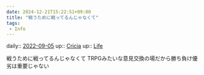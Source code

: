 ```yaml
---
date: 2024-12-21T15:22:51+09:00
title: "戦うために戦ってるんじゃなくて"
tags:
 - Info
---
```


daily:: [2022-09-05](Daily_Note/2022-09-05.md)
up:: [Cricia](../Bar/Novel/Nacaria/Cricia.md)
up:: [Life](../Bar/Novel/Chaos/Life.md)

戦うために戦ってるんじゃなくて
TRPGみたいな意見交換の場だから勝ち負け優劣は重要じゃない